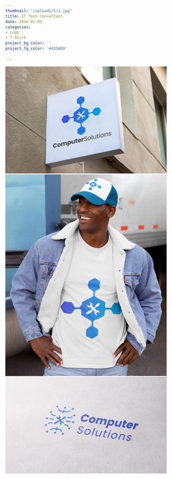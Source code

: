 ```yaml
---
thumbnail: "/uploads/5/1.jpg"
title: IT Tech Consultant
date: 2016-01-03
categories:
- Logo
- T-Shirt
project_bg_color: ''
project_fg_color: '#435AD9'

---
```

![](/uploads/5/1.jpg)
![](/uploads/5/2.jpg)
![](/uploads/5/3.jpg)